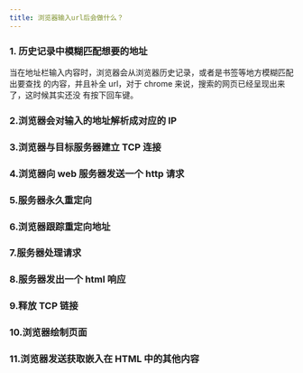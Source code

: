 ```yaml
---
title: 浏览器输入url后会做什么？
---
```


### 1. 历史记录中模糊匹配想要的地址

当在地址栏输入内容时，浏览器会从浏览器历史记录，或者是书签等地方模糊匹配出要查找
的内容，并且补全 url，对于 chrome 来说，搜索的网页已经呈现出来了，这时候其实还没
有按下回车键。

### 2.浏览器会对输入的地址解析成对应的 IP

### 3.浏览器与目标服务器建立 TCP 连接

### 4.浏览器向 web 服务器发送一个 http 请求

### 5.服务器永久重定向

### 6.浏览器跟踪重定向地址

### 7.服务器处理请求

### 8.服务器发出一个 html 响应

### 9.释放 TCP 链接

### 10.浏览器绘制页面

### 11.浏览器发送获取嵌入在 HTML 中的其他内容
